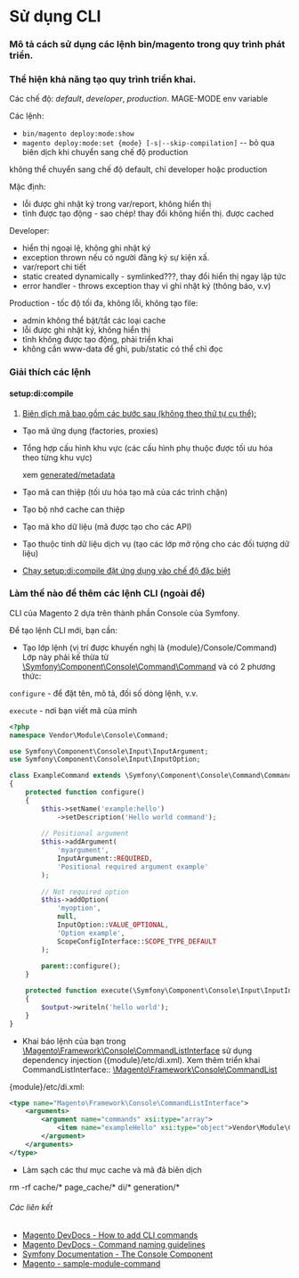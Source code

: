 # Sử dụng CLI

### Mô tả cách sử dụng các lệnh bin/magento trong quy trình phát triển.

### Thể hiện khả năng tạo quy trình triển khai.
Các chế độ: *default*, *developer*, *production*. MAGE-MODE env variable

Các lệnh:

- `bin/magento deploy:mode:show`
- `magento deploy:mode:set {mode} [-s|--skip-compilation]` -- bỏ qua biên dịch khi chuyển sang chế độ production

không thể chuyển sang chế độ default, chỉ developer hoặc production

Mặc định:

- lỗi được ghi nhật ký trong var/report, không hiển thị
- tĩnh được tạo động - sao chép! thay đổi không hiển thị. được cached

Developer:

- hiển thị ngoại lệ, không ghi nhật ký
- exception thrown nếu có người đăng ký sự kiện xấ.
- var/report chi tiết
- static created dynamically - symlinked???, thay đổi hiển thị ngay lập tức
- error handler - throws exception thay vì ghi nhật ký (thông báo, v.v)

Production - tốc độ tối đa, không lỗi, không tạo file:

- admin không thể bật/tắt các loại cache
- lỗi được ghi nhật ký, không hiển thị
- tĩnh không được tạo động, phải triển khai
- không cần www-data để ghi, pub/static có thể chỉ đọc

### Giải thích các lệnh
#### setup:di:compile
1. [Biên dịch mã bao gồm các bước sau (không theo thứ tự cụ thể):](https://devdocs.magento.com/guides/v2.2/config-guide/cli/config-cli-subcommands-compiler.html)
* Tạo mã ứng dụng (factories, proxies)
* Tổng hợp cấu hình khu vực (các cấu hình phụ thuộc được tối ưu hóa theo từng khu vực)

  xem [generated/metadata](https://devdocs.magento.com/guides/v2.3/extension-dev-guide/code-generation.html#codegen-om)
* Tạo mã can thiệp (tối ưu hóa tạo mã của các trình chặn)
* Tạo bộ nhớ cache can thiệp
* Tạo mã kho dữ liệu (mã được tạo cho các API)
* Tạo thuộc tính dữ liệu dịch vụ (tạo các lớp mở rộng cho các đối tượng dữ liệu)
* [Chạy setup:di:compile đặt ứng dụng vào chế độ đặc biệt](https://www.cadence-labs.com/2017/07/magento-2-run-setupdicompile/)

### Làm thế nào để thêm các lệnh CLI (ngoài đề)

CLI của Magento 2 dựa trên thành phần Console của Symfony.

Để tạo lệnh CLI mới, bạn cần:
- Tạo lớp lệnh (vị trí được khuyến nghị là  {module}/Console/Command)
  Lớp này phải kế thừa từ [\Symfony\Component\Console\Command\Command](https://github.com/symfony/console/blob/master/Command/Command.php) và có 2 phương thức:

`configure` - để đặt tên, mô tả, đối số dòng lệnh, v.v.

`execute` - nơi bạn viết mã của mình

```php
<?php
namespace Vendor\Module\Console\Command;

use Symfony\Component\Console\Input\InputArgument;
use Symfony\Component\Console\Input\InputOption;

class ExampleCommand extends \Symfony\Component\Console\Command\Command
{
    protected function configure()
    {
        $this->setName('example:hello')
            ->setDescription('Hello world command');
        
        // Positional argument
        $this->addArgument(
            'myargument',
            InputArgument::REQUIRED,
            'Positional required argument example'
        );
        
        // Not required option
        $this->addOption(
            'myoption',
            null,
            InputOption::VALUE_OPTIONAL,
            'Option example',
            ScopeConfigInterface::SCOPE_TYPE_DEFAULT
        );
        
        parent::configure();
    }

    protected function execute(\Symfony\Component\Console\Input\InputInterface $input, \Symfony\Component\Console\Output\OutputInterface $output)
    {
        $output->writeln('hello world');
    }
}
```

- Khai báo lệnh của bạn trong [\Magento\Framework\Console\CommandListInterface](https://github.com/magento/magento2/blob/2.3/lib/internal/Magento/Framework/Console/CommandListInterface.php) sử dụng dependency injection ({module}/etc/di.xml).
  Xem thêm triển khai CommandListInterface:: [\Magento\Framework\Console\CommandList](https://github.com/magento/magento2/blob/2.3/lib/internal/Magento/Framework/Console/CommandList.php)

{module}/etc/di.xml:
```xml
<type name="Magento\Framework\Console\CommandListInterface">
    <arguments>
        <argument name="commands" xsi:type="array">
            <item name="exampleHello" xsi:type="object">Vendor\Module\Console\Command\ExampleCommand</item>
        </argument>
    </arguments>
</type>
```

- Làm sạch các thư mục cache và mã đã biên dịch

rm -rf cache/* page_cache/* di/* generation/*

###### Các liên kết
- [Magento DevDocs - How to add CLI commands](https://devdocs.magento.com/guides/v2.2/extension-dev-guide/cli-cmds/cli-howto.html)
- [Magento DevDocs - Command naming guidelines](https://devdocs.magento.com/guides/v2.2/extension-dev-guide/cli-cmds/cli-naming-guidelines.html)
- [Symfony Documentation - The Console Component](https://symfony.com/doc/3.4/components/console.html)
- [Magento - sample-module-command](https://github.com/magento/magento2-samples/tree/master/sample-module-command)
